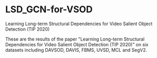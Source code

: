 # LSD_GCN-for-VSOD
Learning Long-term Structural Dependencies for Video Salient Object Detection (TIP 2020)

These are the results of the paper "Learning Long-term Structural Dependencies for Video Salient Object Detection (TIP 2020)" on six datasets including DAVSOD, DAVIS, FBMS, UVSD, MCL and SegV2.
